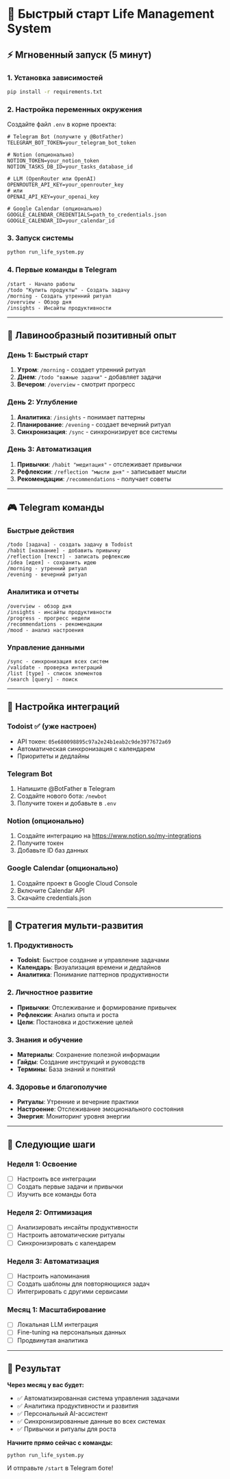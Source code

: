 # 🚀 Быстрый старт Life Management System

## ⚡ Мгновенный запуск (5 минут)

### 1. Установка зависимостей
```bash
pip install -r requirements.txt
```

### 2. Настройка переменных окружения
Создайте файл `.env` в корне проекта:
```env
# Telegram Bot (получите у @BotFather)
TELEGRAM_BOT_TOKEN=your_telegram_bot_token

# Notion (опционально)
NOTION_TOKEN=your_notion_token
NOTION_TASKS_DB_ID=your_tasks_database_id

# LLM (OpenRouter или OpenAI)
OPENROUTER_API_KEY=your_openrouter_key
# или
OPENAI_API_KEY=your_openai_key

# Google Calendar (опционально)
GOOGLE_CALENDAR_CREDENTIALS=path_to_credentials.json
GOOGLE_CALENDAR_ID=your_calendar_id
```

### 3. Запуск системы
```bash
python run_life_system.py
```

### 4. Первые команды в Telegram
```
/start - Начало работы
/todo "Купить продукты" - Создать задачу
/morning - Создать утренний ритуал
/overview - Обзор дня
/insights - Инсайты продуктивности
```

---

## 🎯 Лавинообразный позитивный опыт

### День 1: Быстрый старт
1. **Утром**: `/morning` - создает утренний ритуал
2. **Днем**: `/todo "важные задачи"` - добавляет задачи
3. **Вечером**: `/overview` - смотрит прогресс

### День 2: Углубление
1. **Аналитика**: `/insights` - понимает паттерны
2. **Планирование**: `/evening` - создает вечерний ритуал
3. **Синхронизация**: `/sync` - синхронизирует все системы

### День 3: Автоматизация
1. **Привычки**: `/habit "медитация"` - отслеживает привычки
2. **Рефлексии**: `/reflection "мысли дня"` - записывает мысли
3. **Рекомендации**: `/recommendations` - получает советы

---

## 🎮 Telegram команды

### Быстрые действия
```
/todo [задача] - создать задачу в Todoist
/habit [название] - добавить привычку
/reflection [текст] - записать рефлексию
/idea [идея] - сохранить идею
/morning - утренний ритуал
/evening - вечерний ритуал
```

### Аналитика и отчеты
```
/overview - обзор дня
/insights - инсайты продуктивности
/progress - прогресс недели
/recommendations - рекомендации
/mood - анализ настроения
```

### Управление данными
```
/sync - синхронизация всех систем
/validate - проверка интеграций
/list [type] - список элементов
/search [query] - поиск
```

---

## 🔧 Настройка интеграций

### Todoist ✅ (уже настроен)
- API токен: `05e680098895c97a2e24b1eab2c9de3977672a69`
- Автоматическая синхронизация с календарем
- Приоритеты и дедлайны

### Telegram Bot
1. Напишите @BotFather в Telegram
2. Создайте нового бота: `/newbot`
3. Получите токен и добавьте в `.env`

### Notion (опционально)
1. Создайте интеграцию на https://www.notion.so/my-integrations
2. Получите токен
3. Добавьте ID баз данных

### Google Calendar (опционально)
1. Создайте проект в Google Cloud Console
2. Включите Calendar API
3. Скачайте credentials.json

---

## 🎯 Стратегия мульти-развития

### 1. Продуктивность
- **Todoist**: Быстрое создание и управление задачами
- **Календарь**: Визуализация времени и дедлайнов
- **Аналитика**: Понимание паттернов продуктивности

### 2. Личностное развитие
- **Привычки**: Отслеживание и формирование привычек
- **Рефлексии**: Анализ опыта и роста
- **Цели**: Постановка и достижение целей

### 3. Знания и обучение
- **Материалы**: Сохранение полезной информации
- **Гайды**: Создание инструкций и руководств
- **Термины**: База знаний и понятий

### 4. Здоровье и благополучие
- **Ритуалы**: Утренние и вечерние практики
- **Настроение**: Отслеживание эмоционального состояния
- **Энергия**: Мониторинг уровня энергии

---

## 🚀 Следующие шаги

### Неделя 1: Освоение
- [ ] Настроить все интеграции
- [ ] Создать первые задачи и привычки
- [ ] Изучить все команды бота

### Неделя 2: Оптимизация
- [ ] Анализировать инсайты продуктивности
- [ ] Настроить автоматические ритуалы
- [ ] Синхронизировать с календарем

### Неделя 3: Автоматизация
- [ ] Настроить напоминания
- [ ] Создать шаблоны для повторяющихся задач
- [ ] Интегрировать с другими сервисами

### Месяц 1: Масштабирование
- [ ] Локальная LLM интеграция
- [ ] Fine-tuning на персональных данных
- [ ] Продвинутая аналитика

---

## 🎉 Результат

**Через месяц у вас будет:**
- ✅ Автоматизированная система управления задачами
- ✅ Аналитика продуктивности и развития
- ✅ Персональный AI-ассистент
- ✅ Синхронизированные данные во всех системах
- ✅ Привычки и ритуалы для роста

**Начните прямо сейчас с команды:**
```
python run_life_system.py
```

И отправьте `/start` в Telegram боте! 